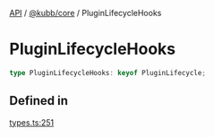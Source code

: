 [API](../../../packages.md) / [@kubb/core](../index.md) / PluginLifecycleHooks

# PluginLifecycleHooks

```ts
type PluginLifecycleHooks: keyof PluginLifecycle;
```

## Defined in

[types.ts:251](https://github.com/kubb-project/kubb/blob/dcebbafbee668a7722775212bce85eec29e39573/packages/core/src/types.ts#L251)

